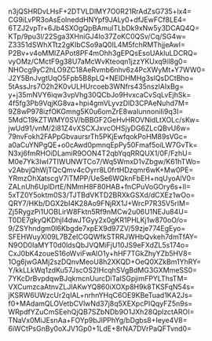 n3jQSHRDvLHsF+2DTVLDlMY7O0R21RrAdZsG735+lx4=
CG9iLvPR3oAsEolneddHNYpf9JALy0+dfJEwFCf8LE4=
6TZJ2vpTr+6Jb4SXOgQpBAmulTLbDk9xNw5y3DCAQ4Q=
KTp/9pu3l/22Sga3XHniGJ4Io37ZoKC0QSv/Cq/SG4w=
Z3351dSWhXTtz2gKIbCSo9aQ0IL4M5fchRMThjjeAwI=
P2Bv+v4oMMlZAPot8PF4mOhh3gEPQsEsoUAkIuLDCRQ=
vyOMz/CMctF9g38U7aMcWvKteoqn1jzzYKUxq9il8g0=
NHOcg9yC2hLO9ZC18AeRvmb6nhv6z4PcXWyMt+Y7WW0=
J2Y5BnJvgtUqO5Fpb5B8pLQ+NElDHMHg3slQsDCtBho=
5tAssJrs7O2h2K0vULHUrcoeb3WNfrs435nszIAIxBg=
y+j35mNVY6iqw3vpVhg30QCbJo9HvxcaCvSqLvEjhSk=
4f5fg3Pb9VqjKG8va+hpi4gmVLyvzDID3CPAeNuhd7M=
9Z8wP978izfOKGmng5K0u6omZrE8waIunnoniIi9q3I=
5MdC19kZTWMY0SV/bBBGF2GeHvHROVNidLtXOLc/sKw=
jwUd91/vnM/2i81Z4vXSCXJxvcOHSjyDG6ZLcQBvU6w=
79nvFokh2FAPpGbvaursrTh5PKjEwfqokPoHM89sVGc=
a0aCuYNPgQE+o0cAwd0pmnqEpPy50Fmaf5oiLW7GvTk=
N3xj6fmRHOiDLamiR9OON4T2qbYqqRRQUX1/0F/FzhU=
M0e7Yk3IwI7TIWUNWTCo7/Wq5WmxD1vZbgw/K61hTWo=
v2AbvjQhWjTQcQmv4cOyrr8L0frtHDzqmr6wK+Mw0PE=
YRmzOhXatscgV7iTMPP/UeSe6WQknFbEH+nqUyoAlV0=
ZALnUh6UpIDrtE/NMmH8F80HAB+fnCPuVoGOry6s+lI=
5xTZ0Y5oktm0S3/TJTBdVKTD2BRXkGSXd/dCXEz1wOo=
QRY7/HKb/DGX2bI4K28Ao9FNjRX1J+WrcP7R35V5rIM=
Zj5RygzPi1UOBLirW8Fktn5Rf9nMCw2u06U1NEJu84U=
T0DE7gkyQKDhjI4dwJTGyy2x0gKR1PHLKj1w870oO/o=
9/ZSYhndgm0l6Kbgde7xpEX9d97ZV/59zje774EgEyo=
SFEHWuyXl09L7BZeICGQWfkSTRRJWHbQvkeh7dmTfAY=
N9OD0IaMYT0d0ldsQbJVQMiFjU10JS9eFXdZL5s174o=
CxJ0bK4zoueS16oWviFwAlO1y+hHF7TGkZhyYZb5HV8=
1Og6jwGAMj2szDQnvMeoU8h2XKQD+OeQ0XZkBm1YhRY=
Y/kkLLkWq1zdKu57JscOS2IHcqhSVgBdMG3GXMmeSS0=
7YKcDrBvpdqwBJqkmcnUurcDiTaISGpjimFPYLThsTM=
VXCumzcaAtnvZLJlAKwYQ860iXOXp8H9k8TKSFqN54s=
jKSRW6UWzcUr2qIAL+nrhnYHqC6OE9KBeTuad1KA2Js=
f0+MAdamQLOVetbCVlwNd37j8q5XEXpcPIQqyFZ5n9s=
WRpdfYZuCmSEehQjQB7SZbNDb9O1JXh28QplzctAROI=
TNaVx0MiJEsnAa+FOYp9bJlPPhYg/bDgbs8+Ieye4V8=
6iWCtPsGnBy0oXJV1Gp0+1LdE+8rNA7DVrPaQFTvnd0=
